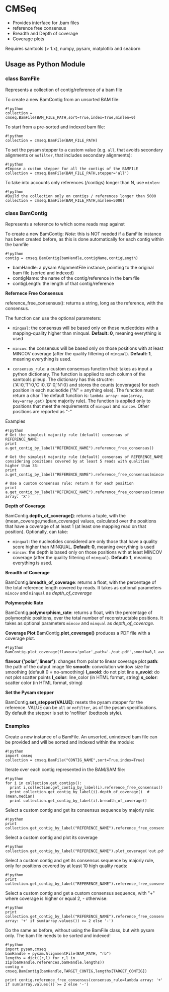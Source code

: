 # CMSeq #

 
* Provides interface for .bam files
* reference free consensus
* Breadth and Depth of coverage
* Coverage plots

Requires samtools (> 1.x), numpy, pysam, matplotlib and seaborn


## Usage as Python Module ##

### class BamFile ###

Represents a collection of contig/reference of a bam file

To create a new BamContig from an unsorted BAM file:
```
#!python
collection = cmseq.BamFile(BAM_FILE_PATH,sort=True,index=True,minlen=0)
```

To start from a pre-sorted and indexed bam file:
```
#!python
collection = cmseq.BamFile(BAM_FILE_PATH)
```

To set the pysam stepper to a custom value (e.g. `all`, that avoids secondary alignments or `nofilter`, that includes secondary alignments):
```
#!python
#Impose a custom stepper for all the contigs of the BAMFILE
collection = cmseq.BamFile(BAM_FILE_PATH,stepper='all')
```

To take into accounts only references (/contigs) longer than N, use `minlen`:
```
#!python
#Build the collection only on contigs / references longer than 5000
collection = cmseq.BamFile(BAM_FILE_PATH,minlen=5000)
```

### class BamContig ###

Represents a reference to which some reads map against

To create a new BamContig:
*Note*: this is NOT needed if a BamFile instance has been created before, as this is done automatically for each contig within the bamfile

```
#!python
contig = cmseq.BamContig(bamHandle,contigName,contigLength)
```

* bamHandle: a pysam AlignmentFile instance, pointing to the original bam file (sorted and indexed)
* contigName: the name of the contig/reference in the bam file
* contigLength: the length of that contig/reference

**Refernece Free Consensus**

reference_free_consensus(): returns a string, long as the reference, with the consensus.

The function can use the optional parameters:

* `minqual`: the consensus will be based only on those nucleotides with a mapping-quality higher than minqual. **Default: 0**, meaning everything is used
* `mincov`: the consensus will be based only on those positions with at least MINCOV coverage (after the quality filtering of `minqual`). **Default: 1**, meaning everything is used.

* `consensus_rule`: a custom consensus function that: 
takes as input a python dictionary. The function is applied to each column of the samtools pileup.
The dictionary has this structre: {'A':0,'T':0,'C':0,'G':0,'N':0} and stores the counts (coverages) for each position in each nucleotide ("N" = anything else). The function must return a char
The default function is: `lambda array: max(array, key=array.get)` (pure majority rule).
The function is applied only to positions that meet the requirements of `minqual` and `mincov`. Other positions are reported as "-"

Examples
```
#!python
# Get the simplest majority rule (default) consensus of REFERENCE_NAME:
print a.get_contig_by_label("REFERENCE_NAME").reference_free_consensus()

# Get the simplest majority rule (default) consensus of REFERENCE_NAME considering positions covered by at least 5 reads with qualities higher than 33:
print a.get_contig_by_label("REFERENCE_NAME").reference_free_consensus(mincov=5,minqual=33)

# Use a custom consensus rule: return X for each position
print a.get_contig_by_label("REFERENCE_NAME").reference_free_consensus(consensus_rule=lambda array: 'X')
```

**Depth of Coverage**

BamContig.**depth_of_coverage()**: returns a tuple, with the (mean_coverage,median_coverage) values, calculated over the positions that have a coverage of at least 1 (at least one mapping read on that position). Optionally, can take:

* `minqual`: the nucleotides considered are only those that have a quality score higher than MINQUAL. **Default: 0**, meaning everything is used
* `mincov`: the depth is based only on those positions with at least MINCOV coverage (after the quality filtering of `minqual`). **Default: 1**, meaning everything is used.

**Breadth of Coverage**

BamContig.**breadth_of_coverage**: returns a float, with the percentage of the total reference length covered by reads. It takes as optional parameters `mincov` and `minqual` as *depth_of_coverage*

**Polymorphic Rate**

BamContig.**polymorphism_rate**: returns a float, with the percentage of polymorphic positions, over the total number of reconstructable positions. It takes as optional parameters `mincov` and `minqual` as *depth_of_coverage*. 

**Coverage Plot**
BamContig.**plot_coverage()** produces a PDF file with a coverage plot. 

```
#!python
BamContig.plot_coverage(flavour='polar',path='./out.pdf',smooth=0,l_avoid=False,s_avoid=False,l_color='#000000',s_color='#000000')
```

**flavour {'polar','linear'}**: changes from polar to linear coverage plot
**path**: the path of the output image file
**smooth**: convolution window size for smoothing (default 0 = no-smoothing)
**l_avoid**: do not plot line
**s_avoid**: do not plot scatter points
**l_color**: line_color (in HTML format, string)
**s_color**: scatter color (in HTML format, string)

**Set the Pysam stepper**

BamContig.**set_stepper(VALUE)**: resets the pysam stepper for the reference. VALUE can be `all` or `nofilter`, as of the pysam specifications. By default the stepper is set to 'nofilter' (bedtools style).

### Examples ###

Create a new instance of a BamFile. An unsorted, unindexed bam file can be provided and will be sorted and indexed within the module:

```
#!python
import cmseq
collection = cmseq.BamFile("CONTIG_NAME",sort=True,index=True)
```

Iterate over each contig represented in the BAM/SAM file:

```
#!python
for i in collection.get_contigs():
  print i,collection.get_contig_by_label(i).reference_free_consensus()
  print collection.get_contig_by_label(i).depth_of_coverage()  #(mean,median)
  print collection.get_contig_by_label(i).breadth_of_coverage()
```
Select a custom contig and get its consensus sequence by majoriy rule:
```
#!python
print collection.get_contig_by_label("REFERENCE_NAME").reference_free_consensus()
```

Select a custom contig and plot its coverage
```
#!python
collection.get_contig_by_label("REFERENCE_NAME").plot_coverage('out.pdf')
```

Select a custom contig and get its consensus sequence by majoriy rule, only for positions covered by at least 10 high quality reads:

```
#!python
print collection.get_contig_by_label("REFERENCE_NAME").reference_free_consensus(mincov=10,minqual=33)
```

Select a custom contig and get a custom consensus sequence, with "+" where coverage is higher or equal 2, - otherwise:

```
#!python
print collection.get_contig_by_label("REFERENCE_NAME").reference_free_consensus(consensus_rule=lambda array: '+' if sum(array.values()) >= 2 else '-')
```

Do the same as before, without using the BamFile class, but with pysam only. The bam file needs to be sorted and indexed!

```
#!python
import pysam,cmseq
bamHandle = pysam.AlignmentFile(BAM_PATH, "rb")
lengths = dict((r,l) for r,l in zip(bamHandle.references,bamHandle.lengths))
contig = cmseq.BamContig(bamHandle,TARGET_CONTIG,lengths[TARGET_CONTIG])

print contig.reference_free_consensus(consensus_rule=lambda array: '+' if sum(array.values()) >= 2 else '-')

```